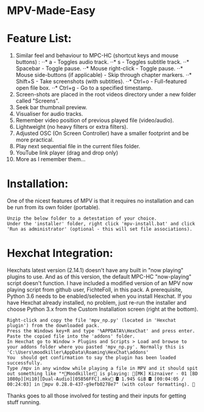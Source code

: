 # MPV-Made-Easy

# Feature List:

1. Similar feel and behaviour to MPC-HC (shortcut keys and mouse buttons) :
⋅⋅* a - Toggles audio track.
⋅⋅* s - Toggles subtitle track.
⋅⋅* Spacebar - Toggle pause.
⋅⋅* Mouse right-click - Toggle pause.
⋅⋅* Mouse side-buttons (if applicable) - Skip through chapter markers.
⋅⋅* Shift+S - Take screenshots (with subtitles).
⋅⋅* Ctrl+o - Full-featured open file box.
⋅⋅* Ctrl+g - Go to a specified timestamp. 
2. Screen-shots are placed in the root videos directory under a new folder called "Screens".
3. Seek bar thumbnail preview.
4. Visualiser for audio tracks.
5. Remember video position of previous played file (video/audio).
6. Lightweight (no heavy filters or extra filters).
7. Adjusted OSC (On Screen Controller) have a smaller footprint and be more practical.
8. Play next sequential file in the current files folder.
9. YouTube link player (drag and drop only)
10. More as I remember them...


# Installation:

One of the nicest features of MPV is that it requires no installation and can be run from its own folder (portable).

    Unzip the below folder to a detestation of your choice.
    Under the 'installer' folder, right click 'mpv-install.bat' and click 'Run as administrator' (optional - this will set file associations).


# Hexchat Integration:

Hexchats latest version (2.14.1) doesn't have any built in "now playing" plugins to use. And as of this version, the default MPC-HC "now-playing" script doesn't function. I have included a modified version of an MPV now playing script from github user, FichteFoll, in this pack. A prerequisite, Python 3.6 needs to be enabled/selected when you install Hexchat. If you have Hexchat already installed, no problem, just re-run the installer and choose Python 3.x from the Custom Installation screen (right at the bottom).

    Right-click and copy the file 'mpv_np.py' (located in 'Hexchat plugin') from the downloaded pack.
    Press the Windows key+R and type '%APPDATA%\HexChat' and press enter.
    Paste the copied file into the 'addons' folder.
    In Hexchat go to Window > Plugins and Scripts > Load and browse to your addons folder where you pasted 'mpv_np.py'. Normally this is 'C:\Users\moodkiller\AppData\Roaming\HexChat\addons'
    You  should get confirmation to say the plugin has been loaded successfully.
    Type /mpv in any window while playing a file in MPV and it should spit out something like "*Moodkiller is playing: [MK] Kiznaiver - 01 [BD 1080p][Hi10][Dual-Audio][05856FFC].mkv ◘ 1.945 GiB ◘ [00:04:05 / 00:24:03] in mpv 0.28.0-437-g9efb0278e7" (with colour formatting). 



Thanks goes to all those involved for testing and their inputs for getting stuff running. 
